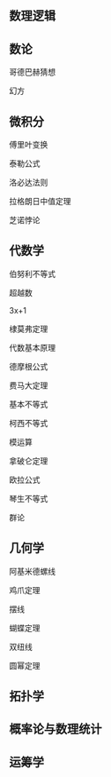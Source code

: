 ##  数理逻辑

## 数论

哥德巴赫猜想

幻方

## 微积分

傅里叶变换

泰勒公式

洛必达法则 

拉格朗日中值定理

芝诺悖论


## 代数学

伯努利不等式

超越数

3x+1

棣莫弗定理

代数基本原理 

德摩根公式

费马大定理

基本不等式

柯西不等式

模运算

拿破仑定理

欧拉公式

琴生不等式

群论

## 几何学

阿基米德螺线

鸡爪定理 

摆线

蝴蝶定理

双纽线

圆幂定理

## 拓扑学

## 概率论与数理统计

## 运筹学












